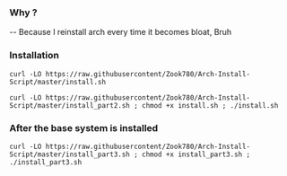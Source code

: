 ### Why ?

 -- Because I reinstall arch every time it becomes bloat, Bruh

### Installation

``
curl -LO https://raw.githubusercontent/Zook780/Arch-Install-Script/master/install.sh
``

``
curl -LO https://raw.githubusercontent/Zook780/Arch-Install-Script/master/install_part2.sh ; chmod +x install.sh ; ./install.sh
``

### After the base system is installed 

``
curl -LO https://raw.githubusercontent/Zook780/Arch-Install-Script/master/install_part3.sh ; chmod +x install_part3.sh ; ./install_part3.sh
``
